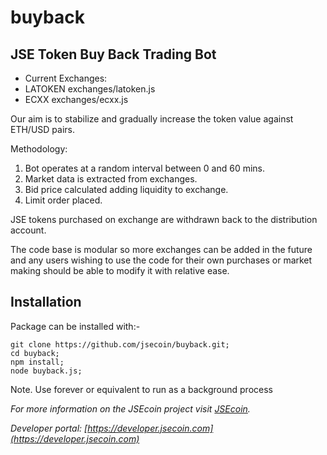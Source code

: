# buyback

## JSE Token Buy Back Trading Bot

- Current Exchanges:
- LATOKEN exchanges/latoken.js
- ECXX exchanges/ecxx.js

Our aim is to stabilize and gradually increase the token value against ETH/USD pairs.

Methodology:

1. Bot operates at a random interval between 0 and 60 mins.
2. Market data is extracted from exchanges.
3. Bid price calculated adding liquidity to exchange.
4. Limit order placed.

JSE tokens purchased on exchange are withdrawn back to the distribution account.

The code base is modular so more exchanges can be added in the future and any users wishing to use the code for their own purchases or market making should be able to modify it with relative ease.

## Installation

Package can be installed with:-

```
git clone https://github.com/jsecoin/buyback.git;
cd buyback;
npm install;
node buyback.js;
```

Note. Use forever or equivalent to run as a background process


*For more information on the JSEcoin project visit [JSEcoin](https://jsecoin.com/).*

*Developer portal: [https://developer.jsecoin.com](https://developer.jsecoin.com)*